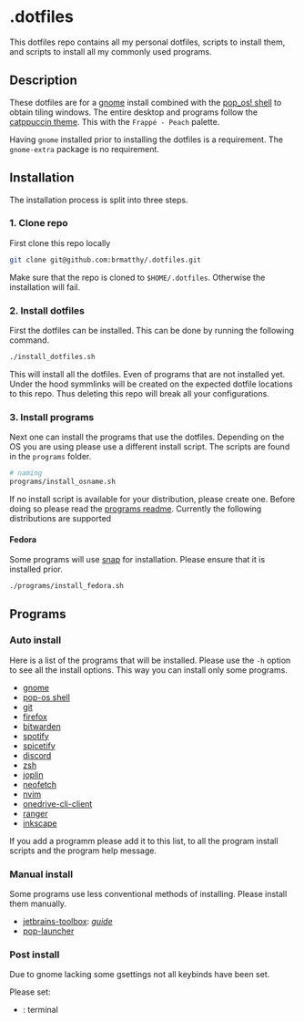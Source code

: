 # .dotfiles

This dotfiles repo contains all my personal dotfiles, scripts to install them, and scripts to install all my commonly used programs.

## Description

These dotfiles are for a [gnome](https://www.gnome.org/) install combined with the [pop_os! shell](https://github.com/pop-os/shell) to obtain tiling windows. The entire desktop and programs follow the 
[catppuccin theme](https://github.com/catppuccin/catppuccin). This with the `Frappé - Peach` palette.

Having `gnome` installed prior to installing the dotfiles is a requirement. The `gnome-extra` package is no requirement. 

## Installation

The installation process is split into three steps.


### 1. Clone repo

First clone this repo locally

```sh
git clone git@github.com:brmatthy/.dotfiles.git
```

Make sure that the repo is cloned to `$HOME/.dotfiles`. Otherwise the
installation will fail.

### 2. Install dotfiles
First the dotfiles can be installed. This can be done by running the following command.

```sh
./install_dotfiles.sh
```

This will install all the dotfiles. Even of programs that are not installed yet. Under the hood symmlinks will be created on the expected dotfile locations to this repo. Thus deleting this repo will break all your configurations.

### 3. Install programs

Next one can install the programs that use the dotfiles.
Depending on the OS you are using please use a different install script.
The scripts are found in the `programs` folder.

```sh
# naming
programs/install_osname.sh
```

If no install script is available for your distribution, please create one. Before doing so please read the [programs readme](/programs/README.md). Currently the following distributions are supported

#### Fedora
Some programs will use [snap](https://snapcraft.io/docs/installing-snapd) for installation. Please ensure that it is installed prior.
```sh
./programs/install_fedora.sh
```


## Programs

### Auto install
Here is a list of the programs that will be installed.
Please use the `-h` option to see all the install options.
This way you can install only some programs.

- [gnome](https://www.gnome.org/)
- [pop-os shell](https://github.com/pop-os/shell)
- [git](https://git-scm.com/)
- [firefox](https://www.mozilla.org/en-US/firefox/)
- [bitwarden](https://bitwarden.com/)
- [spotify](https://www.spotify.com/us/download/android/)
- [spicetify](https://spicetify.app/)
- [discord](https://discord.com/)
- [zsh](https://www.zsh.org/)
- [joplin](https://joplinapp.org/)
- [neofetch](https://github.com/dylanaraps/neofetch)
- [nvim](https://github.com/neovim/neovim)
- [onedrive-cli-client](https://github.com/abraunegg/onedrive)
- [ranger](https://github.com/ranger/ranger)
- [inkscape](https://inkscape.org/)


If you add a programm please add it to this list, to all the program install scripts and the program help message.

### Manual install
Some programs use less conventional methods of installing.
Please install them manually.

- [jetbrains-toolbox](https://www.jetbrains.com/toolbox-app/):
    *[guide](https://www.jetbrains.com/help/idea/installation-guide.html#61320ad4)*
- [pop-launcher](https://github.com/pop-os/launcher)

### Post install
Due to gnome lacking some gsettings not all keybinds have been set.

Please set:

- <Super><Enter> : terminal
